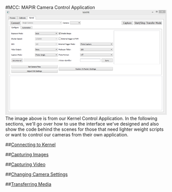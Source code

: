 #MCC: MAPIR Camera Control Application
![](/assets/KernelTabSnip.PNG)
The image above is from our Kernel Control Application. In the following sections, we'll go over how to use the interface we've designed and also show the code behind the scenes for those that need lighter weight scripts or want to control our cameras from their own application.

##[Connecting to Kernel](../content/interfacing-with-kernel/software-interface/mcc/connecting-to-kernel.html)

##[Capturing Images](../content/interfacing-with-kernel/software-interface/mcc/capturing-images.html)

##[Capturing Video](../content/interfacing-with-kernel/software-interface/mcc/capturing-video.html)

##[Changing Camera Settings](../content/interfacing-with-kernel/software-interface/mcc/changing-camera-settings.html)

##[Transferring Media](../content/interfacing-with-kernel/software-interface/mcc/transferring-media.html)